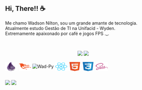 ## Hi, There!! :coffee:
 Me chamo Wadson Nilton, sou um grande amante de tecnologia. Atualmente estudo Gestão de TI na Unifacid - Wyden.<br>
 Extremamente apaixonado por café e jogos FPS ._.
 <br>
 <br>
 <br>
<div align="center">
  <img src = "https://github-readme-stats.vercel.app/api?username=imWadson&show_icons=true&theme=great-gatsby" width = 400>
  <img src = "https://github-readme-streak-stats.herokuapp.com?user=imWadson&theme=great-gatsby&hide_border=true" width = 400>
  
  
</div>
<div style="display: inline_block"><br>
  <img align="center" alt="Wad-Phoenix" height="30" width="40" src="https://raw.githubusercontent.com/devicons/devicon/master/icons/elixir/elixir-original.svg">
  <img align="center" alt="Wad-iex" height="30" width="40" src="https://raw.githubusercontent.com/devicons/devicon/master/icons/phoenix/phoenix-original.svg">
  <img align="center" alt="Wad-Py" height="30" width="40" src="https://raw.githubusercontent.com/devicons/devicon/master/icons/pythont/python-plain.svg">
  <img align="center" alt="Wad-React" height="30" width="40" src="https://raw.githubusercontent.com/devicons/devicon/master/icons/react/react-original.svg">
  <img align="center" alt="Wad-HTML" height="30" width="40" src="https://raw.githubusercontent.com/devicons/devicon/master/icons/html5/html5-original.svg">
  <img align="center" alt="Wad-CSS" height="30" width="40" src="https://raw.githubusercontent.com/devicons/devicon/master/icons/css3/css3-original.svg">
  <img align="center" alt="Wad-SASS" height="30" width="40" src="https://raw.githubusercontent.com/devicons/devicon/master/icons/sass/sass-original.svg">
</div>
  
  ##
 
<div> 
  <a href = "niiltonsk8@gmail.com"><img src="https://img.shields.io/badge/-Gmail-f09600?style=for-the-badge&logo=Gmail&logoColor=FFFFFF&link=www.linkedin.com/in/imWadson"/></a>
  <a href = "niiltonsk8@gmail.com"><img src="https://img.shields.io/badge/-linkedin-f09600?style=for-the-badge&logo=linkedin&logoColor=FFFFFF&link=www.linkedin.com/in/imWadson"/></a>
 
 
</div>


